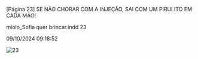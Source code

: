 [Página 23]
SE NÃO CHORAR COM A INJEÇÃO,
SAI COM UM PIRULITO EM CADA MÃO!


miolo_Sofia quer brincar.indd 23

09/10/2024 09:18:52

![23](./img/page_023.jpg)
